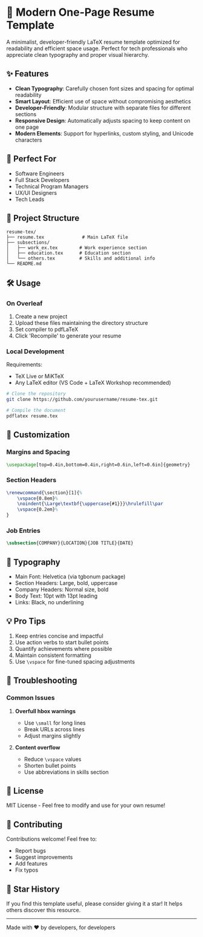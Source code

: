 # 🚀 Modern One-Page Resume Template

A minimalist, developer-friendly LaTeX resume template optimized for readability and efficient space usage. Perfect for tech professionals who appreciate clean typography and proper visual hierarchy.

## ✨ Features

- **Clean Typography**: Carefully chosen font sizes and spacing for optimal readability
- **Smart Layout**: Efficient use of space without compromising aesthetics
- **Developer-Friendly**: Modular structure with separate files for different sections
- **Responsive Design**: Automatically adjusts spacing to keep content on one page
- **Modern Elements**: Support for hyperlinks, custom styling, and Unicode characters

## 🎯 Perfect For

- Software Engineers
- Full Stack Developers
- Technical Program Managers
- UX/UI Designers
- Tech Leads

## 📁 Project Structure

```
resume-tex/
├── resume.tex              # Main LaTeX file
├── subsections/
│   ├── work_ex.tex        # Work experience section
│   ├── education.tex      # Education section
│   └── others.tex         # Skills and additional info
└── README.md
```

## 🛠️ Usage

### On Overleaf

1. Create a new project
2. Upload these files maintaining the directory structure
3. Set compiler to pdfLaTeX
4. Click 'Recompile' to generate your resume

### Local Development

Requirements:
- TeX Live or MiKTeX
- Any LaTeX editor (VS Code + LaTeX Workshop recommended)

```bash
# Clone the repository
git clone https://github.com/yourusername/resume-tex.git

# Compile the document
pdflatex resume.tex
```

## 📝 Customization

### Margins and Spacing
```latex
\usepackage[top=0.4in,bottom=0.4in,right=0.6in,left=0.6in]{geometry}
```

### Section Headers
```latex
\renewcommand{\section}[1]{%
    \vspace{0.8em}%
    \noindent{\Large\textbf{\uppercase{#1}}}\hrulefill\par
    \vspace{0.2em}%
}
```

### Job Entries
```latex
\subsection{COMPANY}{LOCATION}{JOB TITLE}{DATE}
```

## 🎨 Typography

- Main Font: Helvetica (via tgbonum package)
- Section Headers: Large, bold, uppercase
- Company Headers: Normal size, bold
- Body Text: 10pt with 13pt leading
- Links: Black, no underlining

## 💡 Pro Tips

1. Keep entries concise and impactful
2. Use action verbs to start bullet points
3. Quantify achievements where possible
4. Maintain consistent formatting
5. Use `\vspace` for fine-tuned spacing adjustments

## 🔧 Troubleshooting

### Common Issues

1. **Overfull hbox warnings**
   - Use `\small` for long lines
   - Break URLs across lines
   - Adjust margins slightly

2. **Content overflow**
   - Reduce `\vspace` values
   - Shorten bullet points
   - Use abbreviations in skills section

## 📄 License

MIT License - Feel free to modify and use for your own resume!

## 🤝 Contributing

Contributions welcome! Feel free to:
- Report bugs
- Suggest improvements
- Add features
- Fix typos

## 🌟 Star History

If you find this template useful, please consider giving it a star! It helps others discover this resource.

---
Made with ❤️ by developers, for developers 